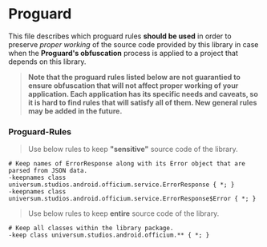 Proguard
===============

This file describes which proguard rules **should be used** in order to preserve _proper working_ of
the source code provided by this library in case when the **Proguard's obfuscation** process is applied
to a project that depends on this library.

> **Note that the proguard rules listed below are not guarantied to ensure obfuscation that will not
affect proper working of your application. Each application has its specific needs and caveats,
so it is hard to find rules that will satisfy all of them. New general rules may be added in the future.**

### Proguard-Rules ###

> Use below rules to keep **"sensitive"** source code of the library.

    # Keep names of ErrorResponse along with its Error object that are parsed from JSON data.
    -keepnames class universum.studios.android.officium.service.ErrorResponse { *; }
    -keepnames class universum.studios.android.officium.service.ErrorResponse$Error { *; }

> Use below rules to keep **entire** source code of the library.

    # Keep all classes within the library package.
    -keep class universum.studios.android.officium.** { *; }
    